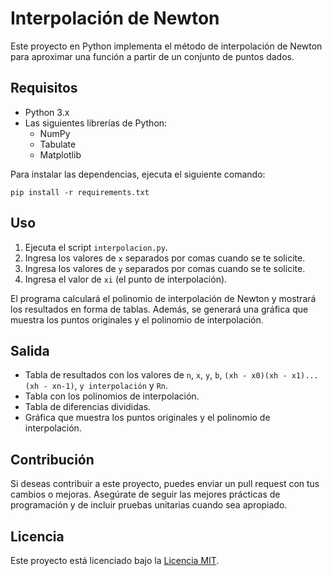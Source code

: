 # Interpolación de Newton

Este proyecto en Python implementa el método de interpolación de Newton para aproximar una función a partir de un conjunto de puntos dados.

## Requisitos

- Python 3.x
- Las siguientes librerías de Python:
  - NumPy
  - Tabulate
  - Matplotlib

Para instalar las dependencias, ejecuta el siguiente comando:

`pip install -r requirements.txt`

## Uso

1. Ejecuta el script `interpolacion.py`.
2. Ingresa los valores de `x` separados por comas cuando se te solicite.
3. Ingresa los valores de `y` separados por comas cuando se te solicite.
4. Ingresa el valor de `xi` (el punto de interpolación).

El programa calculará el polinomio de interpolación de Newton y mostrará los resultados en forma de tablas. Además, se generará una gráfica que muestra los puntos originales y el polinomio de interpolación.

## Salida

- Tabla de resultados con los valores de `n`, `x`, `y`, `b`, `(xh - x0)(xh - x1)...(xh - xn-1)`, `y interpolación` y `Rn`.
- Tabla con los polinomios de interpolación.
- Tabla de diferencias divididas.
- Gráfica que muestra los puntos originales y el polinomio de interpolación.

## Contribución

Si deseas contribuir a este proyecto, puedes enviar un pull request con tus cambios o mejoras. Asegúrate de seguir las mejores prácticas de programación y de incluir pruebas unitarias cuando sea apropiado.

## Licencia

Este proyecto está licenciado bajo la [Licencia MIT](LICENSE).